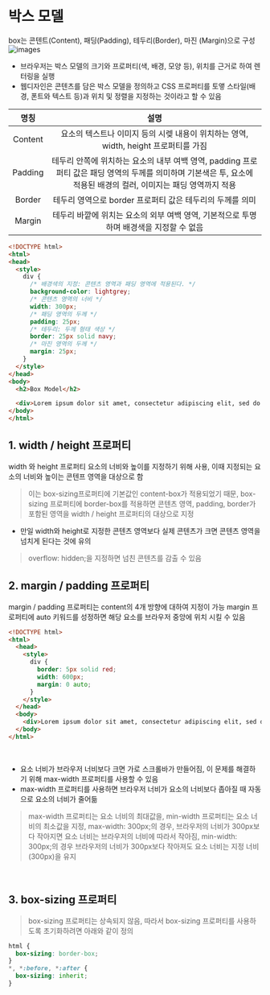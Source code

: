 # 박스 모델
box는 콘텐트(Content), 패딩(Padding), 테두리(Border), 마진 (Margin)으로 구성
![images](https://poiemaweb.com/img/box-model.png)
- 브라우저는 박스 모델의 크기와 프로퍼티(색, 배경, 모양 등), 위치를 근거로 하여 렌터링을 실행
- 웹디자인은 콘텐츠를 담은 박스 모델을 정의하고 CSS 프로퍼티를 토앻 스타일(배경, 폰트와 텍스트 등)과 위치 및 정렬을 지정하는 것이라고 할 수 있음

|명칭|설명|
|:---:|:---:|
|Content|요소의 텍스트나 이미지 등의 시렞 내용이 위치하는 영역, width, height 프로퍼티를 가짐|
|Padding|테두리 안쪽에 위치하는 요소의 내부 여백 영역, padding 프로퍼티 값은 패딩 영역의 두께를 의미하며 기본색은 투, 요소에 적용된 배경의 컬러, 이미지는 패딩 영역까지 적용|
|Border|테두리 영역으로 border 프로퍼티 값은 테두리의 두께를 의미|
|Margin|테두리 바깥에 위치는 요소의 외부 여백 영역, 기본적으로 투명하며 배경색을 지정할 수 없음|

```html
<!DOCTYPE html>
<html>
<head>
  <style>
    div {
      /* 배경색의 지정: 콘텐츠 영역과 패딩 영역에 적용된다. */
      background-color: lightgrey;
      /* 콘텐츠 영역의 너비 */
      width: 300px;
      /* 패딩 영역의 두께 */
      padding: 25px;
      /* 테두리: 두께 형태 색상 */
      border: 25px solid navy;
      /* 마진 영역의 두께 */
      margin: 25px;
    }
  </style>
</head>
<body>
  <h2>Box Model</h2>

  <div>Lorem ipsum dolor sit amet, consectetur adipiscing elit, sed do eiusmod tempor incididunt ut labore et dolore magna aliqua. Ut enim ad minim veniam, quis nostrud exercitation ullamco laboris nisi ut aliquip ex ea commodo consequat. Duis aute irure dolor in reprehenderit in voluptate velit esse cillum dolore eu fugiat nulla pariatur. Excepteur sint occaecat cupidatat non proident, sunt in culpa qui officia deserunt mollit anim id est laborum.</div>
</body>
</html>
```

## 1. width / height 프로퍼티
width 와 height 프로퍼티 요소의 너비와 높이를 지정하기 위해 사용, 이때 지정되는 요소의 너비와 높이는 콘텐프 영역을 대상으로 함
> 이는 box-sizing프로퍼티에 기본값인 content-box가 적용되었기 때문, box-sizing 프로퍼티에 border-box를 적용하면 콘텐츠 영역, padding, border가 포함된 영역을 width / height 프로퍼티의 대상으로 지정
- 만일 width와 height로 지정한 콘텐츠 영역보다 실제 콘텐츠가 크면 콘텐츠 영역을 넘치게 된다는 것에 유의
> overflow: hidden;을 지정하면 넘친 콘텐츠를 감출 수 있음

## 2. margin / padding 프로퍼티
margin / padding 프로퍼티는 content의 4개 방향에 대하여 지정이 가능
margin 프로퍼티에 auto 키워드를 성정하면 해당 요소를 브라우저 중앙에 위치 시킬 수 있음 
```html
<!DOCTYPE html>
<html>
  <head>
    <style>
      div {
        border: 5px solid red;
        width: 600px;
        margin: 0 auto;
      }
    </style>
  </head>
  <body>
    <div>Lorem ipsum dolor sit amet, consectetur adipiscing elit, sed do eiusmod tempor incididunt ut labore et dolore magna aliqua. Ut enim ad minim veniam, quis nostrud exercitation ullamco laboris nisi ut aliquip ex ea commodo consequat. Duis aute irure dolor in reprehenderit in voluptate velit esse cillum dolore eu fugiat nulla pariatur. Excepteur sint occaecat cupidatat non proident, sunt in culpa qui officia deserunt mollit anim id est laborum.</div>
  </body>
</html>
```
</br>

- 요소 너비가 브라우저 너비보다 크면 가로 스크롤바가 만들어짐, 이 문제를 해결하기 위해 max-width 프로퍼티를 사용할 수 있음
- max-width 프로퍼티를 사용하면 브라우저 너비가 요소의 너비보다 좁아질 때 자동으로 요소의 너비가 줄어듦
> max-width 프로퍼티는 요소 너비의 최대값을, min-width 프로퍼티는 요소 너비의 최소값을 지정, max-width: 300px;의 경우, 브라우저의 너비가 300px보다 작아지면 요소 너비는 브라우저의 너비에 따라서 작아짐, min-width: 300px;의 경우 브라우저의 너비가 300px보다 작아져도 요소 너비는 지정 너비(300px)을 유지

<br>

## 3. box-sizing 프로퍼티
>  box-sizing 프로퍼티는 상속되지 않음, 따라서 box-sizing 프로퍼티를 사용하도록 초기화하려면 아래와 같이 정의
```css
html {
  box-sizing: border-box;
}
*, *:before, *:after {
  box-sizing: inherit;
}
```